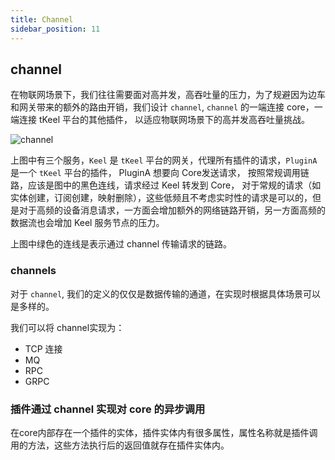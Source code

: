 ```yaml
---
title: Channel
sidebar_position: 11
---
```




## channel

在物联网场景下，我们往往需要面对高并发，高吞吐量的压力，为了规避因为边车和网关带来的额外的路由开销，我们设计 `channel`, `channel` 的一端连接 core，一端连接 tKeel 平台的其他插件， 以适应物联网场景下的高并发高吞吐量挑战。


![channel](/images/core/channel.png)


上图中有三个服务，`Keel` 是 `tKeel` 平台的网关，代理所有插件的请求，`PluginA` 是一个 `tKeel` 平台的插件， PluginA 想要向 Core发送请求， 按照常规调用链路，应该是图中的黑色连线，请求经过 Keel 转发到 Core， 对于常规的请求（如实体创建，订阅创建，映射删除），这些低频且不考虑实时性的请求是可以的，但是对于高频的设备消息请求，一方面会增加额外的网络链路开销，另一方面高频的数据流也会增加 Keel 服务节点的压力。

上图中绿色的连线是表示通过 channel 传输请求的链路。



### channels

对于 `channel`, 我们的定义的仅仅是数据传输的通道，在实现时根据具体场景可以是多样的。

我们可以将 channel实现为：

- TCP 连接
- MQ
- RPC
- GRPC






### 插件通过 channel 实现对 core 的异步调用

在core内部存在一个插件的实体，插件实体内有很多属性，属性名称就是插件调用的方法，这些方法执行后的返回值就存在插件实体内。










